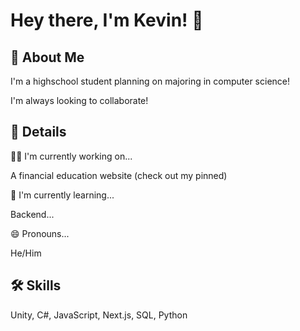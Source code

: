 

# Hey there, I'm Kevin! 👋


## 🚀 About Me
I'm a highschool student planning on majoring in computer science!

I'm always looking to collaborate!

## 🤔 Details

👩‍💻 I'm currently working on... 

A financial education website (check out my pinned)

🧠 I'm currently learning...

Backend...

😄 Pronouns...

He/Him



## 🛠 Skills
Unity, C#, JavaScript, Next.js, SQL, Python


<!--
## Look here! 
- I'm Kevin ✨
- Highschool Student
- Currently learning backend development
- And looking for new projects + collaborations

**onKTun/onKTun** is a ✨ _special_ ✨ repository because its `README.md` (this file) appears on your GitHub profile.

Here are some ideas to get you started:

- 🔭 I’m currently working on ...
- 🌱 I’m currently learning ...
- 👯 I’m looking to collaborate on ...
- 🤔 I’m looking for help with ...
- 💬 Ask me about ...
- 📫 How to reach me: ...
- 😄 Pronouns: ...
- ⚡ Fun fact: ...
-->
